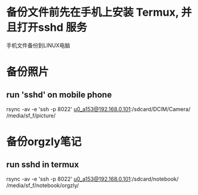 # 备份文件前先在手机上安装 Termux, 并且打开sshd 服务
手机文件备份到LINUX电脑

# 备份照片
## run 'sshd' on mobile phone
rsync -av -e 'ssh -p 8022' u0_a153@192.168.0.101:/sdcard/DCIM/Camera/ /media/sf_f/picture/

# 备份orgzly笔记
## run sshd in termux
rsync -av -e 'ssh -p 8022' u0_a153@192.168.0.101:/sdcard/notebook/ /media/sf_f/notebook/orgzly/
